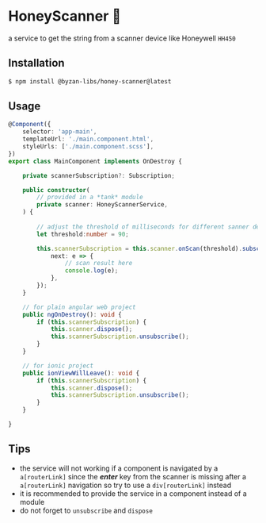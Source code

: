 # HoneyScanner 🐝  
a service to get the string from a scanner device like Honeywell `HH450`  

## Installation

```sh
$ npm install @byzan-libs/honey-scanner@latest
```

## Usage

```typescript
@Component({
    selector: 'app-main',
    templateUrl: './main.component.html',
    styleUrls: ['./main.component.scss'],
})
export class MainComponent implements OnDestroy {

    private scannerSubscription?: Subscription;

    public constructor(
        // provided in a *tank* module
        private scanner: HoneyScannerService,
    ) {
        
        // adjust the threshold of milliseconds for different sanner devices default is 90
        let threshold:number = 90;

        this.scannerSubscription = this.scanner.onScan(threshold).subscribe({
            next: e => {
                // scan result here
                console.log(e);
            },
        });
    }

    // for plain angular web project
    public ngOnDestroy(): void {
        if (this.scannerSubscription) {
            this.scanner.dispose();
            this.scannerSubscription.unsubscribe();
        }
    }

    // for ionic project
    public ionViewWillLeave(): void {
        if (this.scannerSubscription) {
            this.scanner.dispose();
            this.scannerSubscription.unsubscribe();
        }
    }

}
```

## Tips
* the service will not working if a component is navigated by a `a[routerLink]` since the ***enter*** key from the scanner is missing after a `a[routerLink]` navigation so try to use a `div[routerLink]` instead  
* it is recommended to provide the service in a component instead of a module
* do not forget to `unsubscribe` and `dispose`
